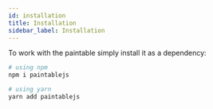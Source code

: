 ```yaml
---
id: installation
title: Installation
sidebar_label: Installation
---
```


To work with the paintable simply install it as a dependency:

```bash
# using npm
npm i paintablejs

# using yarn
yarn add paintablejs
```
